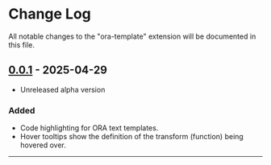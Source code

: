 # Change Log

All notable changes to the "ora-template" extension will be documented in this file.

## [0.0.1] - 2025-04-29

- Unreleased alpha version

### Added

- Code highlighting for ORA text templates.
- Hover tooltips show the definition of the transform (function) being hovered over.

---
[0.0.1]: https://github.com/trdischat/ora-syntax/releases/tag/0.0.1
